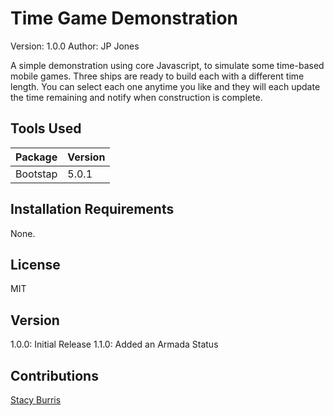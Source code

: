 # Time Game Demonstration

Version: 1.0.0
Author: JP Jones

A simple demonstration using core Javascript, to simulate some time-based mobile games.  Three ships are ready to build each with a different time length.  You can select each one anytime you like and they will each update the time remaining and notify when construction is complete.

## Tools Used

|Package|Version|
|---|---|
|Bootstap |5.0.1|


## Installation Requirements

None.

## License

MIT

## Version

1.0.0: Initial Release
1.1.0: Added an Armada Status

## Contributions

[Stacy Burris](https://github.com/stacyburris) 
